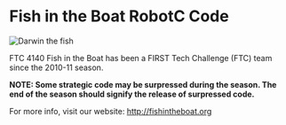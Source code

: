 Fish in the Boat RobotC Code
============================

![Darwin the fish](http://i.imgur.com/hQgnk.png)


FTC 4140 Fish in the Boat has been a FIRST Tech Challenge (FTC) team since the 2010-11 season.

**NOTE: Some strategic code may be surpressed during the season. The end of the season should signify the release of surpressed code.**

For more info, visit our website: <http://fishintheboat.org>